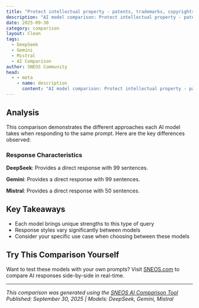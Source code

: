 ```yaml
---
title: "Protect intellectual property - patents, trademarks, copyrights"
description: "AI model comparison: Protect intellectual property - patents, trademarks, copyrights..."
date: 2025-09-30
category: comparison
layout: Clean
tags:
  - DeepSeek
  - Gemini
  - Mistral
  - AI Comparison
author: SNEOS Community
head:
  - - meta
    - name: description
      content: "AI model comparison: Protect intellectual property - patents, trademarks, copyrights..."
---
```


<ChatComparison
  title="Protect intellectual property - patents, trademarks, copyrights"
  prompt="Protect intellectual property - patents, trademarks, copyrights"
  :responses='{"DeepSeek": "Of course. This is a critical foundation for any business or creator. Protecting intellectual property (IP) is not just a legal formality; it\u0027s a strategic business asset that safeguards your ideas, brand, and creations.\n\nHere is a comprehensive guide to understanding and protecting the three main types of intellectual property: **Patents, Trademarks, and Copyrights.**\n\n---\n\n### The Big Three: A Quick Overview\n\n| IP Type | **Protects...** | **For How Long?** | **Governed By...** |\n| :--- | :--- | :--- | :--- |\n| **Patent** | **Inventions \u0026 Processes** (how things work, how they are made, what they are made of) | **20 years** (from filing) | **Utility \u0026 Novelty** |\n| **Trademark** | **Brand Identity** (names, logos, slogans, sounds, colors) | **Indefinitely** (with continued use and renewal) | **Commerce \u0026 Distinctiveness** |\n| **Copyright** | **Original Works of Authorship** (books, music, code, art, photos) | **Author\u0027s life \u002B 70 years** | **Originality \u0026 Fixation** |\n\n---\n\n### 1. Patents: Protecting Your Invention\n\nA patent is a grant from the government that gives you the **exclusive right to prevent others from making, using, selling, or importing** your invention for a limited period.\n\n#### What Can Be Patented?\n* **Utility Patents:** For new and useful processes, machines, articles of manufacture, or compositions of matter (e.g., a new engine, a pharmaceutical drug, a software algorithm).\n* **Design Patents:** For new, original, and ornamental designs for an article of manufacture (e.g., the unique shape of a Coca-Cola bottle or the look of a smartphone).\n* **Plant Patents:** For new and distinct varieties of plants that have been asexually reproduced.\n\n#### Key Requirements:\n* **Novelty:** It must be new and not known or used by others before.\n* **Non-Obviousness:** The invention must not be an obvious improvement to someone skilled in the field.\n* **Usefulness:** It must have a practical purpose.\n\n#### How to Protect It:\n1. **Document Everything:** Keep a detailed, witnessed inventor\u0027s notebook.\n2. **Conduct a Patent Search:** Before filing, search existing patents to see if your idea is truly novel.\n3. **File a Patent Application:** This is a complex legal process. It is **highly recommended** to use a registered patent attorney.\n * **Provisional Application:** A simpler, lower-cost placeholder that establishes an early filing date. You then have 12 months to file a non-provisional application.\n * **Non-Provisional Application:** The full, formal application that is examined by the patent office.\n\n\u003E **\u26A0\uFE0F Warning:** Publicly disclosing your invention *before* filing a patent application can void your patent rights in most countries.\n\n---\n\n### 2. Trademarks: Protecting Your Brand\n\nA trademark is a word, phrase, symbol, design, color, sound, or even a scent that identifies and distinguishes the source of goods or services of one party from those of others.\n\n#### What Can Be Trademarked?\n* **Brand Names:** \u0022Nike,\u0022 \u0022Apple\u0022\n* **Logos:** The Nike Swoosh, the Apple logo\n* **Slogans:** \u0022Just Do It,\u0022 \u0022I\u0027m Lovin\u0027 It\u0022\n* **Product Shapes:** The Coca-Cola bottle\n* **Sounds:** The MGM lion\u0027s roar, the NBC chimes\n\n#### Key Requirements:\n* **Distinctiveness:** The mark must be capable of identifying the source of a product. Fanciful (\u0022Kodak\u0022) or arbitrary (\u0022Apple\u0022 for computers) marks are the strongest.\n* **Use in Commerce:** You must actually use the mark in selling your goods or services.\n\n#### How to Protect It:\n1. **Conduct a Trademark Search:** Thoroughly search the USPTO database and the web to ensure your mark isn\u0027t already in use.\n2. **Use the TM Symbol:** You can use the **\u2122** symbol as soon as you start using the mark to claim rights (even without registration).\n3. **Register Your Mark:** File an application with the national trademark office (e.g., the USPTO in the United States).\n * Once registered, you can use the **\u00AE** symbol.\n * Registration provides legal presumption of ownership and exclusive right to use the mark nationwide.\n4. **Monitor and Enforce:** Regularly check for infringements and be prepared to send cease-and-desist letters or take legal action to protect your brand.\n\n---\n\n### 3. Copyright: Protecting Your Creative Work\n\nCopyright protects original works of authorship fixed in a tangible medium of expression. It does **not** protect ideas, facts, or systems, but rather the *unique expression* of those ideas.\n\n#### What Can Be Copyrighted?\n* **Literary Works:** Books, articles, software code, blog posts\n* **Musical Works:** Songs, including both lyrics and music\n* **Dramatic Works:** Plays, screenplays\n* **Visual Arts:** Paintings, photographs, sculptures\n* **Audiovisual Works:** Movies, TV shows, video games\n* **Sound Recordings:** The recorded performance of a song\n\n#### Key Rights:\nCopyright gives the owner the exclusive right to:\n* Reproduce the work\n* Prepare derivative works\n* Distribute copies\n* Perform the work publicly\n* Display the work publicly\n\n#### How to Protect It:\n1. **It\u0027s Automatic:** Copyright protection exists from the moment the work is created and fixed in a tangible form.\n2. **Use the Copyright Notice:** Place \u0022\u00A9 [Year] [Owner\u0027s Name]\u0022 on your work (e.g., \u00A9 2023 Jane Doe). This informs the public of your claim.\n3. **Register Your Copyright:** While not required, registering with the national copyright office (e.g., U.S. Copyright Office) is **critically important**.\n * It is required to file a lawsuit for infringement in the U.S.\n * It allows you to claim statutory damages and attorney\u0027s fees, which are powerful legal tools.\n\n---\n\n### Action Plan \u0026 Best Practices\n\n1. **Identify Your IP:** Audit your business or creative endeavors. What do you have that fits into these categories? An invention? A brand name? Original software code? Marketing materials?\n2. **Prioritize:** Protect what is most critical to your business\u0027s success and value first.\n3. **Use the Correct Symbols:**\n * **\u2122** for unregistered trademarks.\n * **\u00AE** for registered trademarks.\n * **\u00A9** for copyright.\n * **Pat. Pend.** for a patent-pending invention.\n4. **Keep Detailed Records:** Document the creation process, dates, and all related materials.\n5. **Confidentiality is Key:** Use **Non-Disclosure Agreements (NDAs)** when discussing your ideas, inventions, or business plans with potential partners, employees, or investors.\n6. **Seek Professional Help:** IP law is complex.\n * **Patent Attorneys** are essential for patents.\n * **Trademark Attorneys** can navigate the search and registration process to avoid costly mistakes.\n * While copyright registration can be done yourself, an attorney can be helpful for complex works or enforcement.\n\nBy strategically using these tools, you transform your intangible ideas and creations into valuable, defensible business assets.", "Gemini": "Okay, let\u0027s break down how to protect intellectual property (IP) like patents, trademarks, and copyrights. This is a complex area, and specific strategies will depend on the nature of your IP, your industry, and your budget. However, here\u0027s a comprehensive overview:\n\n**1. Understanding the Different Types of Intellectual Property:**\n\n* **Patents:** Protect inventions (processes, machines, manufactures, or compositions of matter). They give the inventor the exclusive right to make, use, and sell the invention for a limited time (typically 20 years from the filing date for utility patents).\n * **Utility Patents:** Most common type, covering functional aspects of an invention.\n * **Design Patents:** Protect the ornamental design of an article of manufacture (e.g., the shape of a bottle).\n * **Plant Patents:** Protect new and distinct varieties of plants.\n* **Trademarks:** Protect brand names, logos, and other symbols used to identify and distinguish goods/services of one party from those of others. Trademark rights can last indefinitely if the mark is continuously used and maintained.\n* **Copyrights:** Protect original works of authorship, including literary, dramatic, musical, and certain other intellectual works. This includes software code, writings, artistic works, and other creative content. Copyright protection is automatic upon creation, but registration provides significant benefits.\n* **Trade Secrets:** Confidential information that gives a business a competitive edge (e.g., formulas, processes, customer lists). Trade secrets are protected as long as they remain confidential. There is no formal registration process; protection relies on maintaining secrecy.\n\n**2. Proactive Steps to Protect Your IP:**\n\n* **Document Everything:**\n * Keep detailed records of the creation process, including dates, notes, sketches, prototypes, source code, and communications. This is crucial for establishing ownership and priority.\n * Use a lab notebook (physical or digital) and have it witnessed and dated regularly.\n* **Confidentiality Agreements (NDAs):**\n * Use NDAs (Non-Disclosure Agreements) whenever you share confidential information with potential partners, investors, employees, contractors, or others. A well-drafted NDA defines what information is confidential and restricts its use and disclosure.\n* **Employee Agreements:**\n * Include clauses in employee contracts that clearly assign ownership of any inventions, trademarks, or copyrights created by employees during their employment to the company. Also include confidentiality clauses.\n* **\u0022Mark\u0022 Your Work:**\n * Use appropriate notices:\n * **Copyright:** \u00A9 [Year] [Copyright Holder\u0027s Name]. For example: \u00A9 2023 Acme Corp.\n * **Trademark:** Use the \u2122 symbol for unregistered trademarks and the \u00AE symbol for registered trademarks.\n * **Patent Pending:** Use this phrase when you have a patent application filed but not yet granted.\n* **Restrict Access:**\n * Limit access to sensitive information (e.g., source code, formulas) on a need-to-know basis.\n * Implement security measures to protect digital data, such as strong passwords, encryption, and access controls.\n * Control physical access to areas where sensitive information is stored.\n* **Educate Your Team:**\n * Train employees and contractors about the importance of protecting IP and the company\u0027s policies regarding confidentiality and IP ownership.\n* **Monitoring and Enforcement:**\n * Regularly monitor the market for potential infringements of your patents, trademarks, or copyrights.\n * Use online tools and services to detect unauthorized use of your trademarks or copyrighted content.\n * Be prepared to take action against infringers.\n\n**3. Registration (When Appropriate):**\n\n* **Patents:**\n * **Conduct a Patent Search:** Before filing a patent application, conduct a thorough search of existing patents and publications (prior art) to determine if your invention is truly novel and non-obvious. This can save you time and money in the long run.\n * **File a Provisional Patent Application (Optional):** This is a less formal application that allows you to establish an early filing date (\u0022patent pending\u0022 status) and gives you 12 months to file a full non-provisional application.\n * **File a Non-Provisional Patent Application:** This is the formal application that will be examined by the patent office. It requires a detailed description of the invention, drawings (if necessary), and claims that define the scope of the protection you are seeking.\n * **Prosecute the Patent Application:** The patent office will examine your application and may issue rejections or objections. You will need to respond to these and argue why your invention is patentable.\n * **Maintain the Patent:** Once a patent is granted, you must pay maintenance fees periodically to keep it in force.\n* **Trademarks:**\n * **Conduct a Trademark Search:** Before adopting a trademark, conduct a search to ensure that it is not already in use by someone else for similar goods or services. This can prevent legal conflicts later. Search the USPTO database and common law uses (internet searches).\n * **File a Trademark Application:** File an application with the United States Patent and Trademark Office (USPTO). The application must identify the goods or services associated with the mark, provide a specimen showing how the mark is used, and state the basis for filing (e.g., actual use in commerce or intent to use).\n * **Respond to Office Actions:** The USPTO will examine your application and may issue objections or rejections. You will need to respond to these and argue why your mark should be registered.\n * **Publication and Opposition:** If the USPTO approves your application, the mark will be published in the Official Gazette, and other parties will have an opportunity to oppose the registration.\n * **Registration and Maintenance:** If no opposition is filed, or if the opposition is unsuccessful, the trademark will be registered. You must file periodic maintenance documents and renewal applications to keep the registration in force.\n* **Copyrights:**\n * **Registration with the U.S. Copyright Office:** While copyright protection is automatic upon creation, registering your work with the U.S. Copyright Office provides several advantages:\n * **Public Record:** Creates a public record of your copyright claim.\n * **Right to Sue:** Generally, you must register your copyright before you can sue for infringement.\n * **Statutory Damages and Attorney\u0027s Fees:** If you register your work before the infringement occurs, you may be eligible for statutory damages and attorney\u0027s fees in a lawsuit.\n * **Import Protection:** Allows you to prevent the importation of infringing copies.\n * **Deposit a Copy:** When you register a copyright, you typically must deposit a copy of the work with the Copyright Office.\n\n**4. Enforcement:**\n\n* **Cease and Desist Letters:** If you discover someone is infringing your IP, the first step is usually to send a cease and desist letter demanding that they stop the infringing activity.\n* **Negotiation and Settlement:** Try to negotiate a settlement with the infringer, which may involve a licensing agreement or other resolution.\n* **Litigation:** If negotiation fails, you may need to file a lawsuit to enforce your IP rights. This can be expensive and time-consuming.\n* **Customs Enforcement:** If you have registered your trademarks or copyrights, you can record them with U.S. Customs and Border Protection to prevent the importation of infringing goods.\n* **DMCA Takedown Notices:** If your copyrighted material is being infringed online, you can send DMCA (Digital Millennium Copyright Act) takedown notices to online service providers (e.g., YouTube, Facebook) to request that they remove the infringing content.\n\n**5. Key Considerations and Best Practices:**\n\n* **Choose the Right Type of Protection:** Understand the differences between patents, trademarks, and copyrights and choose the type of protection that is most appropriate for your IP. Sometimes you need multiple forms of protection (e.g., a patent for a device and a trademark for its brand name).\n* **Timing is Important:** File patent applications as soon as possible after you have conceived of your invention. Trademark applications can be filed based on intent to use. Copyright protection is automatic, but registration has benefits.\n* **Use Strong Passwords:** Protect all digital assets with strong, unique passwords and enable multi-factor authentication where possible.\n* **Regularly Review and Update:** Intellectual property rights need to be maintained and updated as your business evolves.\n* **International Protection:** If you plan to do business internationally, you will need to seek IP protection in other countries.\n* **Consider Cybersecurity:** Protect your electronic documents, source code, and design plans from unauthorized access or theft.\n* **Consult with an Attorney:** It\u0027s highly recommended to consult with an experienced intellectual property attorney to develop a comprehensive IP protection strategy tailored to your specific needs and circumstances. An attorney can help you navigate the complexities of IP law, file applications correctly, and enforce your rights.\n\n**Disclaimer:** I am an AI chatbot and cannot provide legal advice. This information is for general informational purposes only and should not be considered a substitute for the advice of a qualified legal professional. You should consult with an attorney to discuss your specific legal needs.\n", "Mistral": "Protecting intellectual property (IP) is crucial for businesses and individuals to safeguard their creative works, inventions, and brand identities. Here are some key steps and considerations for protecting patents, trademarks, and copyrights:\n\n### Patents\n1. **Understand the Types of Patents**:\n - **Utility Patents**: Protect the function of a product or process.\n - **Design Patents**: Protect the visual ornamental characteristics of a product.\n - **Plant Patents**: Protect new and distinct plant varieties.\n\n2. **Conduct a Patent Search**:\n - Ensure your invention is novel and non-obvious by conducting a thorough search of existing patents and literature.\n\n3. **File a Provisional Patent Application**:\n - This establishes a priority date and gives you a year to file a non-provisional application.\n\n4. **File a Non-Provisional Patent Application**:\n - This is the formal application that will be examined by the patent office.\n\n5. **Hire a Patent Attorney**:\n - A patent attorney can help navigate the complex legal landscape and ensure your application is strong.\n\n6. **Maintain Your Patent**:\n - Pay maintenance fees to keep your patent active.\n\n### Trademarks\n1. **Choose a Strong Trademark**:\n - Ensure your trademark is distinctive and not descriptive or generic.\n\n2. **Conduct a Trademark Search**:\n - Check existing trademarks to avoid infringement and ensure your mark is unique.\n\n3. **File a Trademark Application**:\n - Submit an application to the trademark office in your jurisdiction.\n\n4. **Use the Trademark**:\n - Actively use your trademark in commerce to maintain its validity.\n\n5. **Monitor for Infringement**:\n - Regularly check for unauthorized use of your trademark and take legal action if necessary.\n\n6. **Renew Your Trademark**:\n - Trademarks typically need to be renewed every 10 years.\n\n### Copyrights\n1. **Understand What Can Be Copyrighted**:\n - Original works of authorship, including literary, dramatic, musical, and artistic works.\n\n2. **Register Your Copyright**:\n - While copyright protection is automatic upon creation, registration provides additional legal benefits.\n\n3. **Include a Copyright Notice**:\n - Use the \u00A9 symbol followed by the year of publication and the owner\u0027s name.\n\n4. **Monitor for Infringement**:\n - Keep an eye out for unauthorized use of your copyrighted material.\n\n5. **Take Legal Action**:\n - If you find infringement, send a cease-and-desist letter or take legal action.\n\n6. **Use Digital Rights Management (DRM)**:\n - Implement DRM to control access to your digital content.\n\n### General Tips\n1. **Document Everything**:\n - Keep detailed records of your creative process, dates of creation, and any communications related to your IP.\n\n2. **Educate Your Team**:\n - Ensure that employees and partners understand the importance of IP protection and how to handle confidential information.\n\n3. **Use Non-Disclosure Agreements (NDAs)**:\n - Protect your ideas and inventions when discussing them with third parties.\n\n4. **Stay Informed**:\n - Keep up-to-date with changes in IP laws and regulations.\n\n5. **Consult Legal Experts**:\n - Regularly consult with IP attorneys to ensure you are taking all necessary steps to protect your IP.\n\nBy following these steps, you can effectively protect your intellectual property and ensure that your creative works and innovations are safeguarded from unauthorized use."}' 
  published-date="22:46"
/>

## Analysis

This comparison demonstrates the different approaches each AI model takes when responding to the same prompt. Here are the key differences observed:

### Response Characteristics

**DeepSeek**: Provides a direct response with 99 sentences. 

**Gemini**: Provides a direct response with 99 sentences. 

**Mistral**: Provides a direct response with 50 sentences. 

## Key Takeaways

- Each model brings unique strengths to this type of query
- Response styles vary significantly between models
- Consider your specific use case when choosing between these models

## Try This Comparison Yourself

Want to test these models with your own prompts? Visit [SNEOS.com](https://sneos.com) to compare AI responses side-by-side in real-time.

---

*This comparison was generated using the [SNEOS AI Comparison Tool](https://sneos.com)*
*Published: September 30, 2025 | Models: DeepSeek, Gemini, Mistral*
